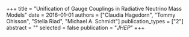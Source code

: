 +++
title = "Unification of Gauge Couplings in Radiative Neutrino Mass Models"
date = 2016-01-01
authors = ["Claudia Hagedorn", "Tommy Ohlsson", "Stella Riad", "Michael A. Schmidt"]
publication_types = ["2"]
abstract = ""
selected = false
publication = "*JHEP*"
+++

